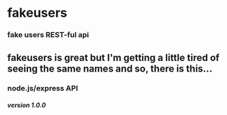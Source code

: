 # fakeusers

### fake users REST-ful api

## fakeusers is great but I'm getting a little tired of seeing the same names and so, there is this...

### node.js/express API

##### version 1.0.0